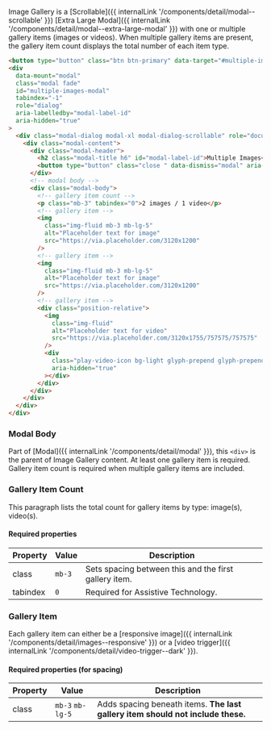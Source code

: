 Image Gallery is a [Scrollable]({{ internalLink '/components/detail/modal--scrollable' }}) [Extra Large Modal]({{ internalLink '/components/detail/modal--extra-large-modal' }}) with one or multiple gallery items (images or videos). When multiple gallery items are present, the gallery item count displays the total number of each item type.

```html
<button type="button" class="btn btn-primary" data-target="#multiple-images-modal">Multiple images modal</button>
<div
  data-mount="modal"
  class="modal fade"
  id="multiple-images-modal"
  tabindex="-1"
  role="dialog"
  aria-labelledby="modal-label-id"
  aria-hidden="true"
>
  <div class="modal-dialog modal-xl modal-dialog-scrollable" role="document">
    <div class="modal-content">
      <div class="modal-header">
        <h2 class="modal-title h6" id="modal-label-id">Multiple Images</h2>
        <button type="button" class="close " data-dismiss="modal" aria-label="Close dialog window"></button>
      </div>
      <!-- modal body -->
      <div class="modal-body">
        <!-- gallery item count -->
        <p class="mb-3" tabindex="0">2 images / 1 video</p>
        <!-- gallery item -->
        <img
          class="img-fluid mb-3 mb-lg-5"
          alt="Placeholder text for image"
          src="https://via.placeholder.com/3120x1200"
        />
        <!-- gallery item -->
        <img
          class="img-fluid mb-3 mb-lg-5"
          alt="Placeholder text for image"
          src="https://via.placeholder.com/3120x1200"
        />
        <!-- gallery item -->
        <div class="position-relative">
          <img
            class="img-fluid"
            alt="Placeholder text for video"
            src="https://via.placeholder.com/3120x1755/757575/757575"
          />
          <div
            class="play-video-icon bg-light glyph-prepend glyph-prepend-play-button-72 depth-8"
            aria-hidden="true"
          ></div>
        </div>
      </div>
    </div>
  </div>
</div>
```

### Modal Body

Part of [Modal]({{ internalLink '/components/detail/modal' }}), this `<div>` is the parent of Image Gallery content. At least one gallery item is required. Gallery item count is required when multiple gallery items are included.

### Gallery Item Count

This paragraph lists the total count for gallery items by type: image(s), video(s).

#### Required properties

| Property | Value  | Description                                           |
| -------- | ------ | ----------------------------------------------------- |
| class    | `mb-3` | Sets spacing between this and the first gallery item. |
| tabindex | `0`    | Required for Assistive Technology.                    |

### Gallery Item

Each gallery item can either be a [responsive image]({{ internalLink '/components/detail/images--responsive' }}) or a [video trigger]({{ internalLink '/components/detail/video-trigger--dark' }}).

#### Required properties (for spacing)

| Property | Value            | Description                                                                     |
| -------- | ---------------- | ------------------------------------------------------------------------------- |
| class    | `mb-3` `mb-lg-5` | Adds spacing beneath items. **The last gallery item should not include these.** |
